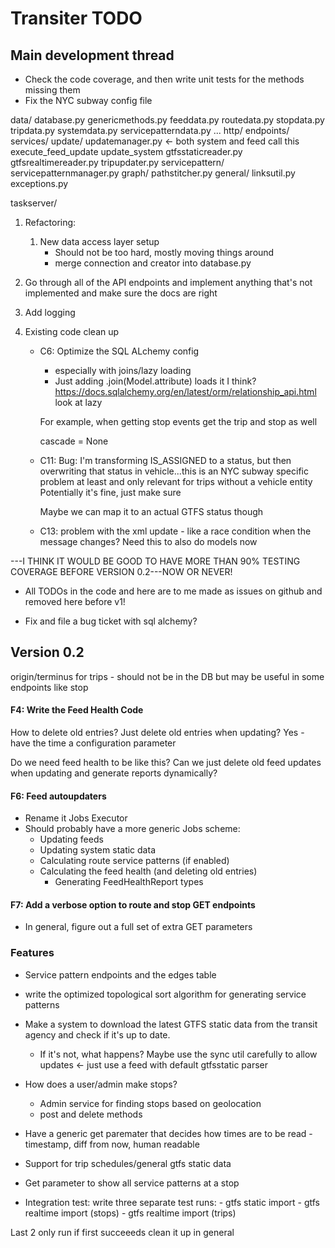 # Transiter TODO

## Main development thread



- Check the code coverage, and then write unit tests
    for the methods missing them
- Fix the NYC subway config file


data/
    database.py
    genericmethods.py
    feeddata.py
    routedata.py
    stopdata.py
    tripdata.py
    systemdata.py
    servicepatterndata.py
    ...
http/
    endpoints/
services/
    update/
        updatemanager.py <- both system and feed call this
            execute_feed_update
            update_system
        gtfsstaticreader.py
        gtfsrealtimereader.py
        tripupdater.py
    servicepattern/
        servicepatternmanager.py
        graph/
            pathstitcher.py
general/
    linksutil.py
    exceptions.py
    
taskserver/
    
1. Refactoring:
    1. New data access layer setup
        - Should not be too hard, mostly moving things around
        - merge connection and creator into database.py
        
  
1. Go through all of the API endpoints and implement anything that's
    not implemented and make sure the docs are right

1. Add logging

1. Existing code clean up
    - C6: Optimize the SQL ALchemy config
        - especially with joins/lazy loading
        - Just adding .join(Model.attribute) loads it I think?
        https://docs.sqlalchemy.org/en/latest/orm/relationship_api.html
        look at lazy
        
        For example, when getting stop events get the trip and stop as well
        
        cascade = None
      
    - C11:
    Bug: I'm transforming IS_ASSIGNED to a status, 
        but then overwriting that status in vehicle...this is an NYC subway specific
        problem at least and only relevant for trips without a vehicle entity
        Potentially it's fine, just make sure
        
        Maybe we can map it to an actual GTFS status though
    - C13:
        problem with the xml update - like a race condition when the message changes?
        Need this to also do models now




---I THINK IT WOULD BE GOOD TO HAVE MORE THAN 90% TESTING COVERAGE
BEFORE VERSION 0.2---NOW OR NEVER!


- All TODOs in the code and here are to me made as issues on github and 
removed here before v1!

- Fix and file a bug ticket with sql alchemy?

## Version 0.2

origin/terminus for trips - should not be in the DB but may be useful in some endpoints like stop

#### F4: Write the Feed Health Code
How to delete old entries?
Just delete old entries when updating?
Yes - have the time a configuration parameter

Do we need feed health to be like this?
Can we just delete old feed updates when updating
and generate reports dynamically? 

#### F6: Feed autoupdaters
- Rename it Jobs Executor   
- Should probably have a more generic Jobs scheme:
    - Updating feeds
    - Updating system static data
    - Calculating route service patterns (if enabled)
    - Calculating the feed health (and deleting old entries)
        - Generating FeedHealthReport types
    
#### F7: Add a verbose option to route and stop GET endpoints

- In general, figure out a full set of extra GET parameters
   
### Features
- Service pattern endpoints and the edges table
- write the optimized topological 
sort algorithm for generating service patterns
- Make a system to download the latest GTFS static data 
    from the transit agency
    and check if it's up to date.
    - If it's not, what happens? 
    Maybe use the sync util carefully to allow updates <- just use a feed with
        default gtfsstatic parser
- How does a user/admin make stops? 
    - Admin service for
       finding stops based on geolocation
    - post and delete methods
- Have a generic get paremater that decides how times are to be read -
    timestamp, diff from now, human readable
- Support for trip schedules/general gtfs static data
- Get parameter to show all service patterns at a stop


    
- Integration test:
    write three separate test runs:
        - gtfs static import 
        - gtfs realtime import (stops)
        - gtfs realtime import (trips)
        
Last 2 only run if first succeeeds
clean it up in general



